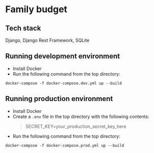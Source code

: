 # Family budget

## Tech stack

Django, Django Rest Framework, SQLite

## Running development environment

* Install Docker
* Run the following command from the top directory:

`docker-compose -f docker-compose.dev.yml up --build`

## Running production environment

* Install Docker
* Create a `.env` file in the top directory with the following contents:
    > SECRET_KEY=your_production_secret_key_here
* Run the following command from the top directory:

`docker-compose -f docker-compose.prod.yml up --build`


